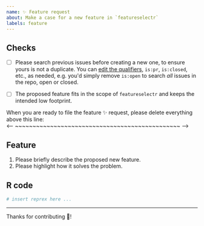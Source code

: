 ```yaml
---
name: ✨ Feature request
about: Make a case for a new feature in `featureselectr`
labels: feature
---
```


## Checks
- [ ] Please search previous issues before creating a new one,
  to ensure yours is not a duplicate. You can
  [edit the qualifiers](https://help.github.com/articles/searching-issues-and-pull-requests/),
  `is:pr`, `is:closed`, etc., as needed, e.g. you'd simply remove `is:open` to
  search _all_ issues in the repo, open or closed.

- [ ] The proposed feature fits in the scope of `featureselectr`
  and keeps the intended low footprint.


When you are ready to file the feature :sparkles: request,
please delete everything above this line:\
<-- ~~~~~~~~~~~~~~~~~~~~~~~~~~~~~~~~~~~~~~~~~~~~~~~ -->


## Feature
1. Please briefly describe the proposed new feature.
1. Please highlight how it solves the problem.


## R code
```r
# insert reprex here ...
```

---

Thanks for contributing :partying_face:!
